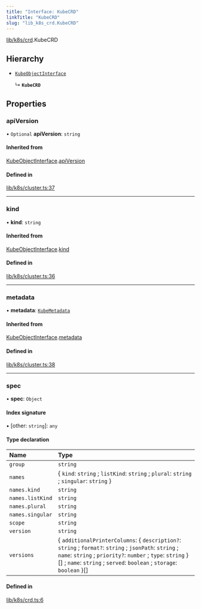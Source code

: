 ```yaml
---
title: "Interface: KubeCRD"
linkTitle: "KubeCRD"
slug: "lib_k8s_crd.KubeCRD"
---
```


[lib/k8s/crd](../modules/lib_k8s_crd.md).KubeCRD

## Hierarchy

- [`KubeObjectInterface`](lib_k8s_cluster.KubeObjectInterface.md)

  ↳ **`KubeCRD`**

## Properties

### apiVersion

• `Optional` **apiVersion**: `string`

#### Inherited from

[KubeObjectInterface](lib_k8s_cluster.KubeObjectInterface.md).[apiVersion](lib_k8s_cluster.KubeObjectInterface.md#apiversion)

#### Defined in

[lib/k8s/cluster.ts:37](https://github.com/headlamp-k8s/headlamp/blob/1ae27053/frontend/src/lib/k8s/cluster.ts#L37)

___

### kind

• **kind**: `string`

#### Inherited from

[KubeObjectInterface](lib_k8s_cluster.KubeObjectInterface.md).[kind](lib_k8s_cluster.KubeObjectInterface.md#kind)

#### Defined in

[lib/k8s/cluster.ts:36](https://github.com/headlamp-k8s/headlamp/blob/1ae27053/frontend/src/lib/k8s/cluster.ts#L36)

___

### metadata

• **metadata**: [`KubeMetadata`](lib_k8s_cluster.KubeMetadata.md)

#### Inherited from

[KubeObjectInterface](lib_k8s_cluster.KubeObjectInterface.md).[metadata](lib_k8s_cluster.KubeObjectInterface.md#metadata)

#### Defined in

[lib/k8s/cluster.ts:38](https://github.com/headlamp-k8s/headlamp/blob/1ae27053/frontend/src/lib/k8s/cluster.ts#L38)

___

### spec

• **spec**: `Object`

#### Index signature

▪ [other: `string`]: `any`

#### Type declaration

| Name | Type |
| :------ | :------ |
| `group` | `string` |
| `names` | { `kind`: `string` ; `listKind`: `string` ; `plural`: `string` ; `singular`: `string`  } |
| `names.kind` | `string` |
| `names.listKind` | `string` |
| `names.plural` | `string` |
| `names.singular` | `string` |
| `scope` | `string` |
| `version` | `string` |
| `versions` | { `additionalPrinterColumns`: { `description?`: `string` ; `format?`: `string` ; `jsonPath`: `string` ; `name`: `string` ; `priority?`: `number` ; `type`: `string`  }[] ; `name`: `string` ; `served`: `boolean` ; `storage`: `boolean`  }[] |

#### Defined in

[lib/k8s/crd.ts:6](https://github.com/headlamp-k8s/headlamp/blob/1ae27053/frontend/src/lib/k8s/crd.ts#L6)
